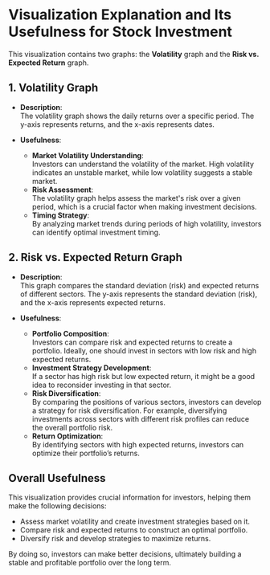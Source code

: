 # Visualization Explanation and Its Usefulness for Stock Investment

This visualization contains two graphs: the **Volatility** graph and the **Risk vs. Expected Return** graph.

## 1. Volatility Graph
- **Description**:  
  The volatility graph shows the daily returns over a specific period. The y-axis represents returns, and the x-axis represents dates.
  
- **Usefulness**:
  - **Market Volatility Understanding**:  
    Investors can understand the volatility of the market. High volatility indicates an unstable market, while low volatility suggests a stable market.
  - **Risk Assessment**:  
    The volatility graph helps assess the market's risk over a given period, which is a crucial factor when making investment decisions.
  - **Timing Strategy**:  
    By analyzing market trends during periods of high volatility, investors can identify optimal investment timing.

## 2. Risk vs. Expected Return Graph
- **Description**:  
  This graph compares the standard deviation (risk) and expected returns of different sectors. The y-axis represents the standard deviation (risk), and the x-axis represents expected returns.
  
- **Usefulness**:
  - **Portfolio Composition**:  
    Investors can compare risk and expected returns to create a portfolio. Ideally, one should invest in sectors with low risk and high expected returns.
  - **Investment Strategy Development**:  
    If a sector has high risk but low expected return, it might be a good idea to reconsider investing in that sector.
  - **Risk Diversification**:  
    By comparing the positions of various sectors, investors can develop a strategy for risk diversification. For example, diversifying investments across sectors with different risk profiles can reduce the overall portfolio risk.
  - **Return Optimization**:  
    By identifying sectors with high expected returns, investors can optimize their portfolio’s returns.

## Overall Usefulness
This visualization provides crucial information for investors, helping them make the following decisions:
- Assess market volatility and create investment strategies based on it.
- Compare risk and expected returns to construct an optimal portfolio.
- Diversify risk and develop strategies to maximize returns.

By doing so, investors can make better decisions, ultimately building a stable and profitable portfolio over the long term.


